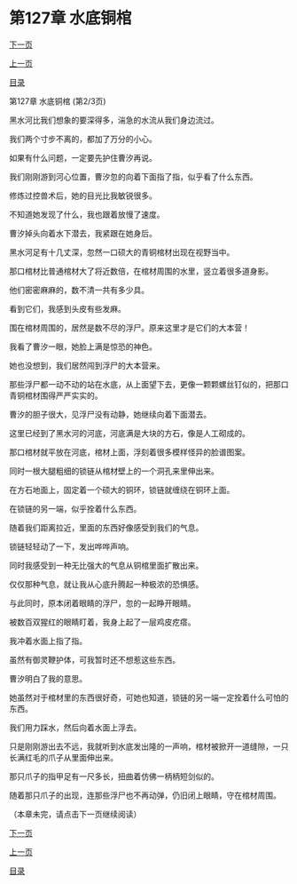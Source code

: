 <h1>第127章   水底铜棺</h1>
            <div><p><a href="./380_%E7%AC%AC127%E7%AB%A0_%E6%B0%B4%E5%BA%95%E9%93%9C%E6%A3%BA.md">下一页</a></p><p><a href="./378_%E7%AC%AC127%E7%AB%A0_%E6%B0%B4%E5%BA%95%E9%93%9C%E6%A3%BA.md">上一页</a></p><p><a href="../">目录</a></p></div>
            <div><p>第127章   水底铜棺 (第2/3页)</p><p>黑水河比我们想象的要深得多，湍急的水流从我们身边流过。</p><p>我们两个寸步不离的，都加了万分的小心。</p><p>如果有什么问题，一定要先护住曹汐再说。</p><p>我们刚刚游到河心位置，曹汐忽的向着下面指了指，似乎看了什么东西。</p><p>修炼过控兽术后，她的目光比我敏锐很多。</p><p>不知道她发现了什么，我也跟着放慢了速度。</p><p>曹汐掉头向着水下潜去，我紧跟在她身后。</p><p>黑水河足有十几丈深，忽然一口硕大的青铜棺材出现在视野当中。</p><p>那口棺材比普通棺材大了将近数倍，在棺材周围的水里，竖立着很多道身影。</p><p>他们密密麻麻的，数不清一共有多少具。</p><p>看到它们，我感到头皮有些发麻。</p><p>围在棺材周围的，居然是数不尽的浮尸。原来这里才是它们的大本营！</p><p>我看了曹汐一眼，她脸上满是惊恐的神色。</p><p>她也没想到，我们居然闯到浮尸的大本营来。</p><p>那些浮尸都一动不动的站在水底，从上面望下去，更像一颗颗螺丝钉似的，把那口青铜棺材围得严严实实的。</p><p>曹汐的胆子很大，见浮尸没有动静，她继续向着下面潜去。</p><p>这里已经到了黑水河的河底，河底满是大块的方石，像是人工砌成的。</p><p>那口棺材就平放在河底，棺材上面，浮刻着很多模样怪异的脸谱图案。</p><p>同时一根大腿粗细的锁链从棺材壁上的一个洞孔来里伸出来。</p><p>在方石地面上，固定着一个硕大的铜环，锁链就缠绕在铜环上面。</p><p>在锁链的另一端，似乎拴着什么东西。</p><p>随着我们距离拉近，里面的东西好像感受到我们的气息。</p><p>锁链轻轻动了一下，发出哗哗声响。</p><p>同时我感受到一种无比强大的气息从铜棺里面扩散出来。</p><p>仅仅那种气息，就让我从心底升腾起一种极浓的恐惧感。</p><p>与此同时，原本闭着眼睛的浮尸，忽的一起睁开眼睛。</p><p>被数百双猩红的眼睛盯着，我身上起了一层鸡皮疙瘩。</p><p>我冲着水面上指了指。</p><p>虽然有御灵鞭护体，可我暂时还不想惹这些东西。</p><p>曹汐明白了我的意思。</p><p>她虽然对于棺材里的东西很好奇，可她也知道，锁链的另一端一定拴着什么可怕的东西。</p><p>我们用力踩水，然后向着水面上浮去。</p><p>只是刚刚游出去不远，我就听到水底发出隆的一声响，棺材被掀开一道缝隙，一只长满红毛的爪子从里面伸出来。</p><p>那只爪子的指甲足有一尺多长，扭曲着仿佛一柄柄短剑似的。</p><p>随着那只爪子的出现，连那些浮尸也不再动弹，仍旧闭上眼睛，守在棺材周围。</p><p>（本章未完，请点击下一页继续阅读）</p></div>
            <div><p><a href="./380_%E7%AC%AC127%E7%AB%A0_%E6%B0%B4%E5%BA%95%E9%93%9C%E6%A3%BA.md">下一页</a></p><p><a href="./378_%E7%AC%AC127%E7%AB%A0_%E6%B0%B4%E5%BA%95%E9%93%9C%E6%A3%BA.md">上一页</a></p><p><a href="../">目录</a></p></div>